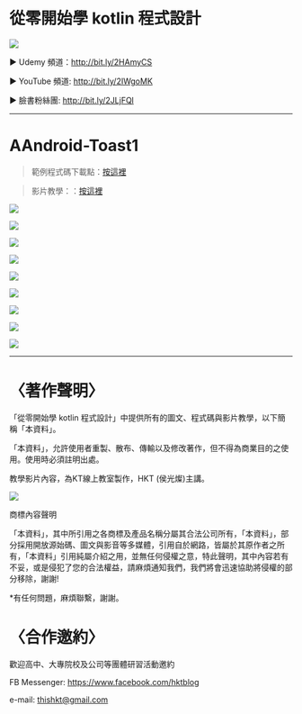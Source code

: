 # 從零開始學 kotlin 程式設計
![](https://i.imgur.com/wbyhsUH.jpg)

▶ Udemy 頻道：http://bit.ly/2HAmyCS

▶ YouTube 頻道: http://bit.ly/2IWgoMK

▶ 臉書粉絲團: http://bit.ly/2JLjFQl

---

# AAndroid-Toast1
> 範例程式碼下載點：[按這裡](https://github.com/thishkt/Android-DemoToast1/archive/master.zip)

> 影片教學：：[按這裡](http://bit.ly/2HAmyCS)


![](https://i.imgur.com/Q6qoii0.jpg)

![](https://i.imgur.com/vXshtpV.jpg)

![](https://i.imgur.com/Cx8kvbF.jpg)

![](https://i.imgur.com/Pk1ucyJ.jpg)

![](https://i.imgur.com/WJDJa40.jpg)

![](https://i.imgur.com/TS9cWko.jpg)

![](https://i.imgur.com/YiLYgO6.jpg)

![](https://i.imgur.com/KZXC3LZ.jpg)

![](https://i.imgur.com/cr5ZpIF.jpg)


---


# 〈著作聲明〉
「從零開始學 kotlin 程式設計」中提供所有的圖文、程式碼與影片教學，以下簡稱「本資料」。

「本資料」，允許使用者重製、散布、傳輸以及修改著作，但不得為商業目的之使用。使用時必須註明出處。

教學影片內容，為KT線上教室製作，HKT (侯光燦)主講。


![](https://i.imgur.com/ePThGuF.png)


商標內容聲明

「本資料」，其中所引用之各商標及產品名稱分屬其合法公司所有，「本資料」，部分採用開放源始碼、圖文與影音等多媒體，引用自於網路，皆屬於其原作者之所有，「本資料」引用純屬介紹之用，並無任何侵權之意，特此聲明，其中內容若有不妥，或是侵犯了您的合法權益，請麻煩通知我們，我們將會迅速協助將侵權的部分移除，謝謝!

*有任何問題，麻煩聯繫，謝謝。

# 〈合作邀約〉

歡迎高中、大專院校及公司等團體研習活動邀約

FB Messenger: https://www.facebook.com/hktblog

e-mail: thishkt@gmail.com
